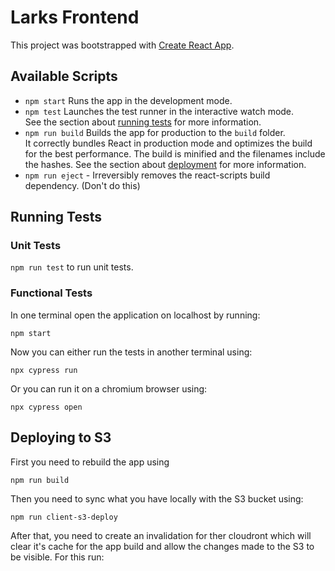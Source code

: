 # Larks Frontend

This project was bootstrapped with [Create React App](https://github.com/facebook/create-react-app).

## Available Scripts

- `npm start` Runs the app in the development mode.
- `npm test` Launches the test runner in the interactive watch mode.\
See the section about [running tests](https://facebook.github.io/create-react-app/docs/running-tests) for more information.
- `npm run build` Builds the app for production to the `build` folder.\
It correctly bundles React in production mode and optimizes the build for the best performance.
The build is minified and the filenames include the hashes.
See the section about [deployment](https://facebook.github.io/create-react-app/docs/deployment) for more information.
- `npm run eject` - Irreversibly removes the react-scripts build dependency. (Don't do this)

## Running Tests

### Unit Tests

`npm run test` to run unit tests.

### Functional Tests

In one terminal open the application on localhost by running:

`npm start`

Now you can either run the tests in another terminal using:

`npx cypress run`

Or you can run it on a chromium browser using:

`npx cypress open`

## Deploying to S3

First you need to rebuild the app using

`npm run build`

Then you need to sync what you have locally with the S3 bucket using:

`npm run client-s3-deploy`

After that, you need to create an invalidation for ther cloudront which will clear it's cache for the app build and allow the changes made to the S3 to be visible. For this run:
